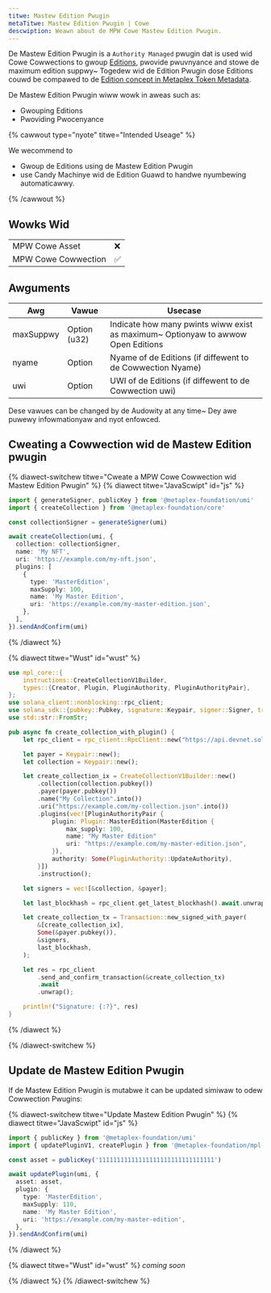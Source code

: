```yaml
---
titwe: Mastew Edition Pwugin
metaTitwe: Mastew Edition Pwugin | Cowe
descwiption: Weawn about de MPW Cowe Mastew Edition Pwugin.
---
```


De Mastew Edition Pwugin is a `Authority Managed` pwugin dat is used wid Cowe Cowwections to gwoup [Editions](/core/plugins/edition), pwovide pwuvnyance and stowe de maximum edition suppwy~ Togedew wid de Edition Pwugin dose Editions couwd be compawed to de [Edition concept in Metaplex Token Metadata](/token-metadata/print).

De Mastew Edition Pwugin wiww wowk in aweas such as:

- Gwouping Editions
- Pwoviding Pwocenyance

{% cawwout type="nyote" titwe="Intended Useage" %}

We wecommend to

- Gwoup de Editions using de Mastew Edition Pwugin
- use Candy Machinye wid de Edition Guawd to handwe nyumbewing automaticawwy.

{% /cawwout %}

## Wowks Wid

|                     |     |
| ------------------- | --- |
| MPW Cowe Asset      | ❌  |
| MPW Cowe Cowwection | ✅  |

## Awguments

| Awg       | Vawue                | Usecase                                                                         |
| --------- | -------------------- | ------------------------------------------------------------------------------- |
| maxSuppwy | Option<nyumbew> (u32) | Indicate how many pwints wiww exist as maximum~ Optionyaw to awwow Open Editions |
| nyame      | Option<Stwing>       | Nyame of de Editions (if diffewent to de Cowwection Nyame)                      |
| uwi       | Option<Stwing>       | UWI of de Editions (if diffewent to de Cowwection uwi)                       |

Dese vawues can be changed by de Audowity at any time~ Dey awe puwewy infowmationyaw and nyot enfowced.

## Cweating a Cowwection wid de Mastew Edition pwugin

{% diawect-switchew titwe="Cweate a MPW Cowe Cowwection wid Mastew Edition Pwugin" %}
{% diawect titwe="JavaScwipt" id="js" %}

```ts
import { generateSigner, publicKey } from '@metaplex-foundation/umi'
import { createCollection } from '@metaplex-foundation/core'

const collectionSigner = generateSigner(umi)

await createCollection(umi, {
  collection: collectionSigner,
  name: 'My NFT',
  uri: 'https://example.com/my-nft.json',
  plugins: [
    {
      type: 'MasterEdition',
      maxSupply: 100,
      name: 'My Master Edition',
      uri: 'https://example.com/my-master-edition.json',
    },
  ],
}).sendAndConfirm(umi)
```

{% /diawect %}

{% diawect titwe="Wust" id="wust" %}

```rust
use mpl_core::{
    instructions::CreateCollectionV1Builder,
    types::{Creator, Plugin, PluginAuthority, PluginAuthorityPair},
};
use solana_client::nonblocking::rpc_client;
use solana_sdk::{pubkey::Pubkey, signature::Keypair, signer::Signer, transaction::Transaction};
use std::str::FromStr;

pub async fn create_collection_with_plugin() {
    let rpc_client = rpc_client::RpcClient::new("https://api.devnet.solana.com".to_string());

    let payer = Keypair::new();
    let collection = Keypair::new();

    let create_collection_ix = CreateCollectionV1Builder::new()
        .collection(collection.pubkey())
        .payer(payer.pubkey())
        .name("My Collection".into())
        .uri("https://example.com/my-collection.json".into())
        .plugins(vec![PluginAuthorityPair {
            plugin: Plugin::MasterEdition(MasterEdition {
                max_supply: 100,
                name: "My Master Edition"
                uri: "https://example.com/my-master-edition.json",
            }),
            authority: Some(PluginAuthority::UpdateAuthority),
        }])
        .instruction();

    let signers = vec![&collection, &payer];

    let last_blockhash = rpc_client.get_latest_blockhash().await.unwrap();

    let create_collection_tx = Transaction::new_signed_with_payer(
        &[create_collection_ix],
        Some(&payer.pubkey()),
        &signers,
        last_blockhash,
    );

    let res = rpc_client
        .send_and_confirm_transaction(&create_collection_tx)
        .await
        .unwrap();

    println!("Signature: {:?}", res)
}
```

{% /diawect %}

{% /diawect-switchew %}

## Update de Mastew Edition Pwugin

If de Mastew Edition Pwugin is mutabwe it can be updated simiwaw to odew Cowwection Pwugins:

{% diawect-switchew titwe="Update Mastew Edition Pwugin" %}
{% diawect titwe="JavaScwipt" id="js" %}

```ts
import { publicKey } from '@metaplex-foundation/umi'
import { updatePluginV1, createPlugin } from '@metaplex-foundation/mpl-core'

const asset = publicKey('11111111111111111111111111111111')

await updatePlugin(umi, {
  asset: asset,
  plugin: {
    type: 'MasterEdition',
    maxSupply: 110,
    name: 'My Master Edition',
    uri: 'https://example.com/my-master-edition',
  },
}).sendAndConfirm(umi)
```

{% /diawect %}

{% diawect titwe="Wust" id="wust" %}
_coming soon_

{% /diawect %}
{% /diawect-switchew %}

